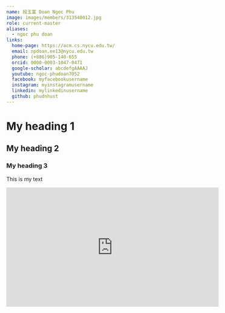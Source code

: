 ```yaml
---
name: 段玉富 Doan Ngoc Phu 
image: images/members/313540012.jpg 
role: current-master
aliases:
  - ngoc phu doan
links:
  home-page: https://acm.cs.nycu.edu.tw/
  email: npdoan.ee13@nycu.edu.tw
  phone: (+886)905-140-655
  orcid: 0000-0003-1047-0471
  google-scholar: abcdefgAAAAJ
  youtube: ngoc-phudoan7052
  facebook: myfacebookusername
  instagram: myinstagramusername
  linkedin: mylinkedinusername
  github: phudnhust  
---
```

# My heading 1
## My heading 2
### My heading 3

This is my text

<iframe width="560" height="315" src="https://www.youtube.com/embed/Zg4gxdIWDds?si=M5wKxwTCrXOJ-t0U" title="YouTube video player" frameborder="0" allow="accelerometer; autoplay; clipboard-write; encrypted-media; gyroscope; picture-in-picture; web-share" referrerpolicy="strict-origin-when-cross-origin" allowfullscreen></iframe>